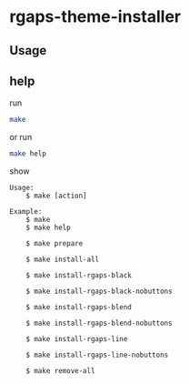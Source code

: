 

# rgaps-theme-installer


## Usage

## help

run

``` sh
make
```

or run

``` sh
make help
```

show

```
Usage:
	$ make [action]

Example:
	$ make
	$ make help

	$ make prepare

	$ make install-all

	$ make install-rgaps-black

	$ make install-rgaps-black-nobuttons

	$ make install-rgaps-blend

	$ make install-rgaps-blend-nobuttons

	$ make install-rgaps-line

	$ make install-rgaps-line-nobuttons

	$ make remove-all
```

